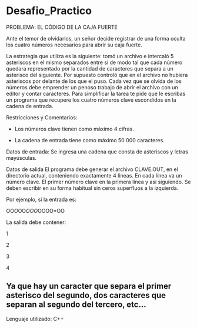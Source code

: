 # Desafio_Practico
PROBLEMA: EL CÓDIGO DE LA CAJA FUERTE

Ante el temor de olvidarlos, un señor decide registrar de una forma oculta los cuatro números necesarios para abrir su caja fuerte. 

La estrategia que utiliza es la siguiente: tomó un archivo e intercaló 5 asteriscos en el mismo separados entre sí de modo tal que cada número quedara representado por la cantidad de caracteres que separa a un asterisco del siguiente. Por supuesto controló que en el archivo no hubiera asteriscos por delante de los que el puso. Cada vez que se olvida de los números debe emprender un penoso trabajo de abrir el archivo con un editor y contar caracteres. Para simplificar la tarea te pide que le escribas un programa que recupere los cuatro números clave escondidos en la cadena de entrada.

Restricciones y Comentarios:

* Los números clave tienen como máximo 4 cifras. 

* La cadena de entrada tiene como máximo 50 000 caracteres. 

Datos de entrada: Se ingresa una cadena que consta de asteriscos y letras mayúsculas. 

Datos de salida El programa debe generar el archivo CLAVE.OUT, en el directorio actual, conteniendo exactamente 4 líneas. En cada línea va un número clave. El primer número clave en la primera línea y así siguiendo. Se deben escribir en su forma habitual sin ceros superfluos a la izquierda. 

Por ejemplo, si la entrada es: 

OO*O*OO*OOO*OOOO*OO  


La salida debe contener:

1

2

3

4

Ya que hay un caracter que separa el primer asterisco del segundo, dos caracteres que separan al segundo del tercero, etc... 
------------------------------------------------------------------------------------------------------------------------------
Lenguaje utilizado: C++
